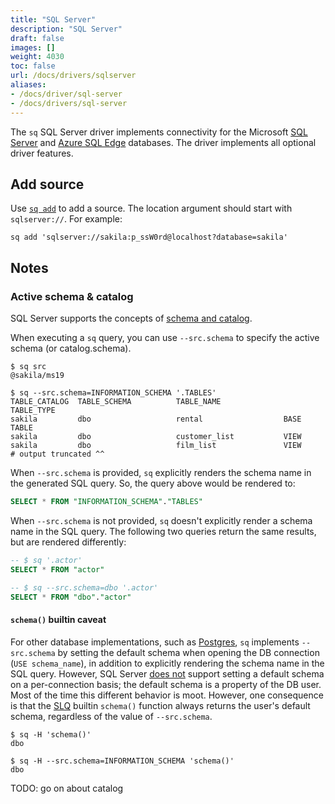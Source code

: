 ```yaml
---
title: "SQL Server"
description: "SQL Server"
draft: false
images: []
weight: 4030
toc: false
url: /docs/drivers/sqlserver
aliases:
- /docs/driver/sql-server
- /docs/drivers/sql-server
---
```

The `sq` SQL Server driver implements connectivity for
the Microsoft [SQL Server](https://www.microsoft.com/en-us/sql-server) and
[Azure SQL Edge](https://azure.microsoft.com/en-us/products/azure-sql/edge/) databases.
The driver implements all optional driver features.

## Add source

Use [`sq add`](/docs/cmd/add) to add a source.  The location argument should
start with `sqlserver://`. For example:

```shell
sq add 'sqlserver://sakila:p_ssW0rd@localhost?database=sakila'
```

## Notes

### Active schema & catalog

SQL Server supports the concepts of [schema and catalog](/docs/concepts/#schema--catalog).

When executing a `sq` query, you can use `--src.schema` to specify the active schema
(or catalog.schema).

```shell
$ sq src
@sakila/ms19

$ sq --src.schema=INFORMATION_SCHEMA '.TABLES'
TABLE_CATALOG  TABLE_SCHEMA          TABLE_NAME              TABLE_TYPE
sakila         dbo                   rental                  BASE TABLE
sakila         dbo                   customer_list           VIEW
sakila         dbo                   film_list               VIEW
# output truncated ^^
```

When `--src.schema` is provided, `sq` explicitly renders the schema name in the generated SQL query.
So, the query above would be rendered to:

```sql
SELECT * FROM "INFORMATION_SCHEMA"."TABLES"
```

When `--src.schema` is not provided, `sq` doesn't explicitly render a schema
name in the SQL query. The following two queries return the same results,
but are rendered differently:

```sql
-- $ sq '.actor'
SELECT * FROM "actor"

-- $ sq --src.schema=dbo '.actor'
SELECT * FROM "dbo"."actor"
```

#### `schema()` builtin caveat

For other database implementations, such as [Postgres](/docs/drivers/postgres),
`sq` implements `--src.schema` by setting the default schema
when opening the DB connection (`USE schema_name`), in addition to explicitly
rendering the schema name in the SQL query.
However, SQL Server [does not](https://stackoverflow.com/questions/48506918/is-it-possible-to-change-the-default-schema) support setting a default schema on a per-connection
basis; the default schema is a property of the DB user. Most of the time this different behavior
is moot. However, one consequence is that the [SLQ](/docs/concepts#slq) builtin `schema()` function always returns the
user's default schema, regardless of the value of `--src.schema`.

```shell
$ sq -H 'schema()'
dbo

$ sq -H --src.schema=INFORMATION_SCHEMA 'schema()'
dbo
```

TODO: go on about catalog

